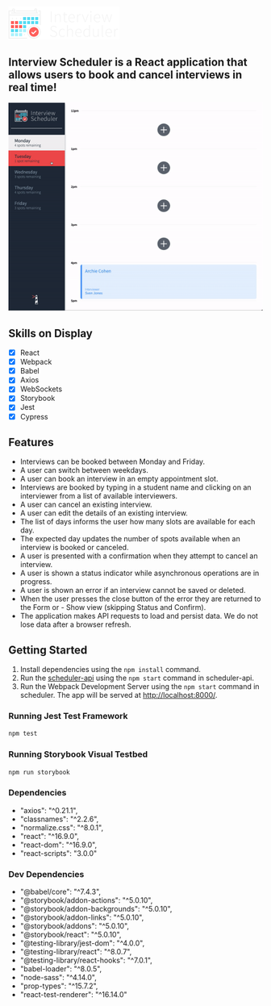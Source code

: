 !["Interview Scheduler Logo"](docs/logo.png)

## Interview Scheduler is a React application that allows users to book and cancel interviews in real time!

!["Interview Scheduler gif"](docs/interview_scheduler_gif.gif)

## Skills on Display

- [x] React
- [x] Webpack
- [x] Babel
- [x] Axios
- [x] WebSockets
- [x] Storybook
- [x] Jest
- [x] Cypress

## Features

- Interviews can be booked between Monday and Friday.
- A user can switch between weekdays.
- A user can book an interview in an empty appointment slot.
- Interviews are booked by typing in a student name and clicking on an interviewer from a list of available interviewers.
- A user can cancel an existing interview.
- A user can edit the details of an existing interview.
- The list of days informs the user how many slots are available for each day.
- The expected day updates the number of spots available when an interview is booked or canceled.
- A user is presented with a confirmation when they attempt to cancel an interview.
- A user is shown a status indicator while asynchronous operations are in progress.
- A user is shown an error if an interview cannot be saved or deleted.
- When the user presses the close button of the error they are returned to the Form or - Show view (skipping Status and Confirm).
- The application makes API requests to load and persist data. We do not lose data after a browser refresh.

## Getting Started

1. Install dependencies using the `npm install` command.
2. Run the [scheduler-api](https://github.com/dextergb/scheduler-api) using the `npm start` command in scheduler-api.
3. Run the Webpack Development Server using the `npm start` command in scheduler.
   The app will be served at <http://localhost:8000/>.

### Running Jest Test Framework

```sh
npm test
```

### Running Storybook Visual Testbed

```sh
npm run storybook
```

### Dependencies

- "axios": "^0.21.1",
- "classnames": "^2.2.6",
- "normalize.css": "^8.0.1",
- "react": "^16.9.0",
- "react-dom": "^16.9.0",
- "react-scripts": "3.0.0"

### Dev Dependencies

- "@babel/core": "^7.4.3",
- "@storybook/addon-actions": "^5.0.10",
- "@storybook/addon-backgrounds": "^5.0.10",
- "@storybook/addon-links": "^5.0.10",
- "@storybook/addons": "^5.0.10",
- "@storybook/react": "^5.0.10",
- "@testing-library/jest-dom": "^4.0.0",
- "@testing-library/react": "^8.0.7",
- "@testing-library/react-hooks": "^7.0.1",
- "babel-loader": "^8.0.5",
- "node-sass": "^4.14.0",
- "prop-types": "^15.7.2",
- "react-test-renderer": "^16.14.0"
